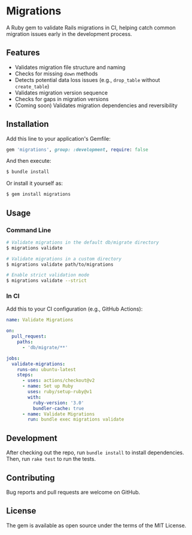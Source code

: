 # Migrations

A Ruby gem to validate Rails migrations in CI, helping catch common migration issues early in the development process.

## Features

- Validates migration file structure and naming
- Checks for missing `down` methods
- Detects potential data loss issues (e.g., `drop_table` without `create_table`)
- Validates migration version sequence
- Checks for gaps in migration versions
- (Coming soon) Validates migration dependencies and reversibility

## Installation

Add this line to your application's Gemfile:

```ruby
gem 'migrations', group: :development, require: false
```

And then execute:

```bash
$ bundle install
```

Or install it yourself as:

```bash
$ gem install migrations
```

## Usage

### Command Line

```bash
# Validate migrations in the default db/migrate directory
$ migrations validate

# Validate migrations in a custom directory
$ migrations validate path/to/migrations

# Enable strict validation mode
$ migrations validate --strict
```

### In CI

Add this to your CI configuration (e.g., GitHub Actions):

```yaml
name: Validate Migrations

on:
  pull_request:
    paths:
      - 'db/migrate/**'

jobs:
  validate-migrations:
    runs-on: ubuntu-latest
    steps:
      - uses: actions/checkout@v2
      - name: Set up Ruby
        uses: ruby/setup-ruby@v1
        with:
          ruby-version: '3.0'
          bundler-cache: true
      - name: Validate Migrations
        run: bundle exec migrations validate
```

## Development

After checking out the repo, run `bundle install` to install dependencies. Then, run `rake test` to run the tests.

## Contributing

Bug reports and pull requests are welcome on GitHub.

## License

The gem is available as open source under the terms of the MIT License. 